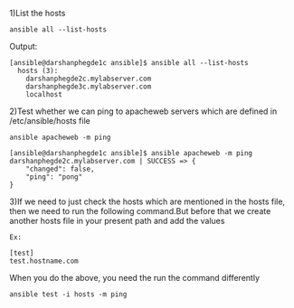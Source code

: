 1)List the hosts

```
ansible all --list-hosts
```


Output:

```
[ansible@darshanphegde1c ansible]$ ansible all --list-hosts
  hosts (3):
    darshanphegde2c.mylabserver.com
    darshanphegde3c.mylabserver.com
    localhost
```

2)Test whether we can ping to apacheweb servers which are defined in /etc/ansible/hosts file

```
ansible apacheweb -m ping
```

```
[ansible@darshanphegde1c ansible]$ ansible apacheweb -m ping
darshanphegde2c.mylabserver.com | SUCCESS => {
    "changed": false, 
    "ping": "pong"
}
```

3)If we need to just check the hosts which are mentioned in the hosts file, then we need to run the following command.But before that we create another hosts file in your present path and add the values


```
Ex: 

[test]
test.hostname.com

```

When you do the above, you need the run the command differently

```
ansible test -i hosts -m ping
```



